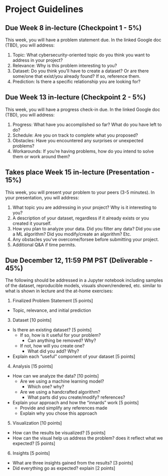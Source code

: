 # Project Guidelines

## Due Week 8 in-lecture (Checkpoint 1 - 5%)

This week, you will have a problem statement due. In the linked Google doc (TBD), you will address:

1. Topic: What cybersecurity-oriented topic do you think you want to address in your project?
2. Relevance: Why is this problem interesting to you?
3. Dataset: Do you think you'll have to create a dataset? Or are there some/one that exist/you already found? If so, reference them.
4. Prediction: Is there a specific relationship you are looking for? 

## Due Week 13 in-lecture (Checkpoint 2 - 5%)

This week, you will have a progress check-in due. In the linked Google doc (TBD), you will address:

1. Progress: What have you accomplished so far? What do you have left to do?
2. Schedule: Are you on track to complete what you proposed?
3. Obstacles: Have you encountered any surprises or unexpected problems?
4. Workarounds: If you’re having problems, how do you intend to solve them or work around them?

## Takes place Week 15 in-lecture (Presentation - 15%)

This week, you will present your problem to your peers (3-5 minutes). In your presentation, you will address:

1. What topic you are addressing in your project? Why is it interesting to you?
2. A description of your dataset, regardless if it already exists or you created it yourself.
3. How you plan to analyze your data. Did you filter any data? Did you use a ML algorithm? Did you modify/create an algorithm? Etc.
4. Any obstacles you've overcome/forsee before submitting your project.
5. Additional Q&A if time permits.

## Due December 12, 11:59 PM PST (Deliverable - 45%)

The following should be addressed in a Jupyter notebook including samples of the dataset, reproducible models, visuals shown/rendered, etc. similar to
what is shown in lecture and the at-home exercises:

1. Finalized Problem Statement [5 points]
- Topic, relevance, and initial prediction
3. Dataset [10 points]
- Is there an existing dataset? [5 points] 
    - If so, how is it useful for your problem? 
        - Can anything be removed? Why?
    - If not, how will you create one?
        - What did you add? Why?
- Explain each “useful” component of your dataset [5 points]
4. Analysis [15 points]
- How can we analyze the data? [10 points]
    - Are we using a machine learning model?
        - Which one? why?
    - Are we using a handcrafted algorithm?
        - What parts did you create/modify? references?
- Explain your approach and how the “innards” work [5 points]
    - Provide and simplify any references made
    - Explain why you chose this approach
5. Visualization [10 points]
- How can the results be visualized? [5 points]
- How can the visual help us address the problem? does it reflect what we expected? [5 points]
6. Insights [5 points]
- What are three insights gained from the results? [3 points]
- Did everything go as expected? explain [2 points]
